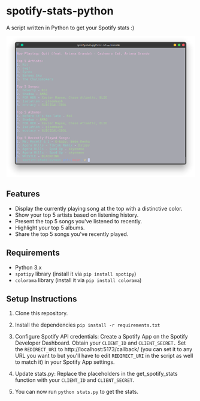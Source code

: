 # spotify-stats-python
A script written in Python to get your Spotify stats :)

![image](image.png)

## Features

- Display the currently playing song at the top with a distinctive color.
- Show your top 5 artists based on listening history.
- Present the top 5 songs you've listened to recently.
- Highlight your top 5 albums.
- Share the top 5 songs you've recently played.


## Requirements

- Python 3.x
- `spotipy` library (install it via `pip install spotipy`)
- `colorama` library (install it via `pip install colorama`)

## Setup Instructions
1. Clone this repository.
2. Install the dependencies `pip install -r requirements.txt`

3. Configure Spotify API credentials:
Create a Spotify App on the Spotify Developer Dashboard.
Obtain your `CLIENT_ID` and `CLIENT_SECRET.`
Set the `REDIRECT_URI` to http://localhost:5173/callback/ (you can set it to any URL you want to but you'll have to edit `REDIRECT_URI` in the script as well to match it) in your Spotify App settings.

5. Update stats.py: Replace the placeholders in the get_spotify_stats function with your `CLIENT_ID` and `CLIENT_SECRET`.
6. You can now run `python stats.py` to get the stats.
